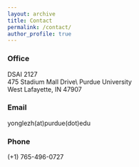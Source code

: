 ```yaml
---
layout: archive
title: Contact
permalink: /contact/
author_profile: true
---
```


### Office
DSAI 2127\
475 Stadium Mall Drive\ 
Purdue University\
West Lafayette, IN 47907

### Email
yonglezh(at)purdue(dot)edu

### Phone
(+1) 765-496-0727

